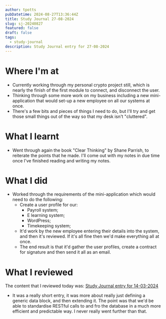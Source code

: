 ```yaml
---
author: tpotts
pubDatetime: 2024-08-27T13:36:44Z
title: Study Journal 27-08-2024
slug: sj-20240827
featured: false
draft: false
tags:
  - study-journal
description: Study Journal entry for 27-08-2024
---
```


# Where I'm at

- Currently working through my personal crypto project still, which is nearly the finish of the first module to connect, and disconnect the user.
- Thinking through some more work on my business including a new mini-application that would set-up a new employee on all our systems at once.
- There's a few bits and pieces of things I need to do, but I'll try and get those small things out of the way so that my desk isn't "cluttered".

# What I learnt

- Went through again the book "Clear Thinking" by Shane Parrish, to reiterate the points that he made. I'll come out with my notes in due time once I've finished reading and writing my notes.

# What I did

- Worked through the requirements of the mini-application which would need to do the following:
  - Create a user profile for our:
    - Payroll system;
    - E learning system;
    - WordPress;
    - Timekeeping system;
  - It'd work by the new employee entering their details into the system, and then it's reviewed. If it's all fine then we'd make everything all at once.
  - The end result is that it'd gather the user profiles, create a contract for signature and then send it all as an email.

# What I reviewed

The content that I reviewed today was: [Study Journal entry for 14-03-2024](./sj-20240314.md)

- It was a really short entry, it was more about really just defining a generic data block, and then extending it. The point was that we'd be able to standardise RESTful calls to and fro the database in a much more efficient and predictable way. I never really went further than that.
